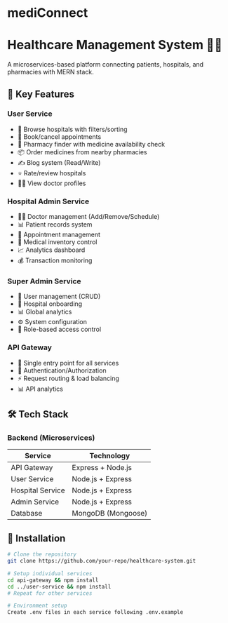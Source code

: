 # mediConnect
# Healthcare Management System 🏥💊

A microservices-based platform connecting patients, hospitals, and pharmacies with MERN stack.

## 🌟 Key Features

### **User Service**
- 🏥 Browse hospitals with filters/sorting
- 📅 Book/cancel appointments
- 💊 Pharmacy finder with medicine availability check
- 📦 Order medicines from nearby pharmacies
- ✍️ Blog system (Read/Write)
- ⭐ Rate/review hospitals
- 👨‍⚕️ View doctor profiles

### **Hospital Admin Service**
- 👨‍⚕️ Doctor management (Add/Remove/Schedule)
- 📊 Patient records system
- 📆 Appointment management
- 💊 Medical inventory control
- 📈 Analytics dashboard
- 💰 Transaction monitoring

### **Super Admin Service**
- 👥 User management (CRUD)
- 🏥 Hospital onboarding
- 📊 Global analytics
- ⚙️ System configuration
- 🔐 Role-based access control

### **API Gateway**
- 🔗 Single entry point for all services
- 🔐 Authentication/Authorization
- ⚡ Request routing & load balancing
- 📊 API analytics

## 🛠️ Tech Stack


### **Backend (Microservices)**
| Service           | Technology               |
|-------------------|--------------------------|
| API Gateway       | Express + Node.js        |
| User Service      | Node.js + Express        | 
| Hospital Service  | Node.js + Express        |
| Admin Service     | Node.js + Express        |
| Database          | MongoDB (Mongoose)       |




## 🚀 Installation

```bash
# Clone the repository
git clone https://github.com/your-repo/healthcare-system.git

# Setup individual services
cd api-gateway && npm install
cd ../user-service && npm install
# Repeat for other services

# Environment setup
Create .env files in each service following .env.example